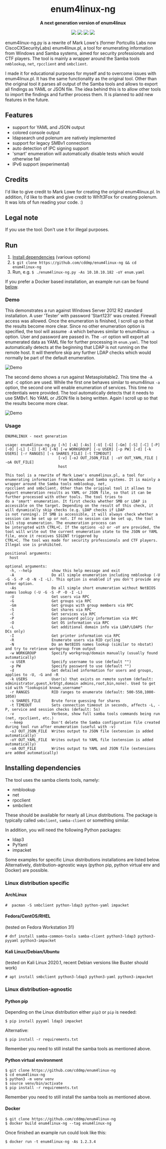 <h1 align="center">enum4linux-ng</h1>
<p align="center">
<strong>A next generation version of enum4linux</strong>
</p>
<p align="center">
<img src="https://img.shields.io/badge/python-3.6-blue.svg"/>
<img src="https://img.shields.io/badge/python-3.7-blue.svg"/>
<img src="https://img.shields.io/badge/python-3.8-blue.svg"/>
<img src="https://img.shields.io/badge/License-GPLv3-green.svg"/>
</p>

enum4linux-ng.py is a rewrite of Mark Lowe's (former Portcullis Labs now CiscoCXSecurityLabs) enum4linux.pl, a tool for enumerating information from Windows and Samba systems, aimed for security professionals and CTF players. The tool is mainly a wrapper around the Samba tools `nmblookup`, `net`, `rpcclient` and `smbclient`.

I made it for educational purposes for myself and to overcome issues with enum4linux.pl. It has the same functionality as the original tool. Other than the original tool it parses all output of the Samba tools and allows to export all findings as YAML or JSON file. The idea behind this is to allow other tools to import the findings and further process them. It is planned to add new features in the future.

## Features
- support for YAML and JSON output
- colored console output
- ldapsearch und polenum are natively implemented
- support for legacy SMBv1 connections
- auto detection of IPC signing support
- 'smart' enumeration will automatically disable tests which would otherwise fail
- IPv6 support (experimental)

## Credits
I'd like to give credit to Mark Lowe for creating the original enum4linux.pl. In addition, I'd like to thank and give credit to Wh1t3Fox for creating polenum.
It was lots of fun reading your code. :)

## Legal note
If you use the tool: Don't use it for illegal purposes.

## Run
1. [Install dependencies](#Installing-dependencies) (various options)
2. ```$ git clone https://github.com/cddmp/enum4linux-ng && cd enum4linux-ng```
3. Run, e.g. ```$ ./enum4linux-ng.py -As 10.10.10.182 -oY enum.yaml```

If you prefer a Docker based installation, an example run can be found [below](#Docker).

### Demo
This demonstrates a run against Windows Server 2012 R2 standard installation. A user 'Tester' with password 'Start123!' was created. Firewall access was allowed. Once the enumeration is finished, I scroll up so that the results become more clear. Since no other enumeration option is specified, the tool will assume ```-A``` which behaves similar to enum4linux ```-a``` option. User and password are passed in. The ```-oY``` option will export all enumerated data as YAML file for further processing in ```enum.yaml```. The tool automatically detects at the beginning that LDAP is not running on the remote host. It will therefore skip any further LDAP checks which would normally be part of the default enumeration.

![Demo](https://github.com/cddmp/misc/blob/master/screencasts/enum4linux-ng/demo1.gif)

The second demo shows a run against Metasploitable2. This time the ```-A``` and ```-C``` option are used. While the first one behaves similar to enum4linux  ```-a``` option, the second one will enable enumeration of services. This time no credentials were provided. The tool automatically detects that it needs to use SMBv1. No YAML or JSON file is being written. Again I scroll up so that the results become more clear.

![Demo](https://github.com/cddmp/misc/blob/master/screencasts/enum4linux-ng/demo2.gif)

### Usage
```
ENUM4LINUX - next generation

usage: enum4linux-ng.py [-h] [-A] [-As] [-U] [-G] [-Gm] [-S] [-C] [-P] [-O] [-L] [-I] [-R] [-N] [-w WORKGROUP] [-u USER] [-p PW] [-d] [-k USERS] [-r RANGES] [-s SHARES_FILE] [-t TIMEOUT]
                        [-v] [-oJ OUT_JSON_FILE | -oY OUT_YAML_FILE | -oA OUT_FILE]
                        host

This tool is a rewrite of Mark Lowe's enum4linux.pl, a tool for enumerating information from Windows and Samba systems. It is mainly a wrapper around the Samba tools nmblookup, net,
rpcclient and smbclient. Other than the original tool it allows to export enumeration results as YAML or JSON file, so that it can be further processed with other tools. The tool tries to
do a 'smart' enumeration. It first checks whether SMB or LDAP is accessible on the target. Depending on the result of this check, it will dynamically skip checks (e.g. LDAP checks if LDAP
is not running). If SMB is accessible, it will always check whether a session can be set up or not. If no session can be set up, the tool will stop enumeration. The enumeration process can
be interupted with CTRL+C. If the options -oJ or -oY are provided, the tool will write out the current enumeration state to the JSON or YAML file, once it receives SIGINT triggered by
CTRL+C. The tool was made for security professionals and CTF players. Illegal use is prohibited.

positional arguments:
  host

optional arguments:
  -h, --help         show this help message and exit
  -A                 Do all simple enumeration including nmblookup (-U -G -S -P -O -N -I -L). This option is enabled if you don't provide any other option.
  -As                Do all simple short enumeration without NetBIOS names lookup (-U -G -S -P -O -I -L)
  -U                 Get users via RPC
  -G                 Get groups via RPC
  -Gm                Get groups with group members via RPC
  -S                 Get shares via RPC
  -C                 Get services via RPC
  -P                 Get password policy information via RPC
  -O                 Get OS information via RPC
  -L                 Get additional domain info via LDAP/LDAPS (for DCs only)
  -I                 Get printer information via RPC
  -R                 Enumerate users via RID cycling
  -N                 Do an NetBIOS names lookup (similar to nbstat) and try to retrieve workgroup from output
  -w WORKGROUP       Specify workgroup/domain manually (usually found automatically)
  -u USER            Specify username to use (default "")
  -p PW              Specify password to use (default "")
  -d                 Get detailed information for users and groups, applies to -U, -G and -R
  -k USERS           User(s) that exists on remote system (default: administrator,guest,krbtgt,domain admins,root,bin,none). Used to get sid with "lookupsid known_username"
  -r RANGES          RID ranges to enumerate (default: 500-550,1000-1050)
  -s SHARES_FILE     Brute force guessing for shares
  -t TIMEOUT         Sets connection timeout in seconds, affects -L, -P, service and session checks (default: 5s)
  -v                 Verbose, show full samba tools commands being run (net, rpcclient, etc.)
  --keep             Don't delete the Samba configuration file created during tool run after enumeration (useful with -v)
  -oJ OUT_JSON_FILE  Writes output to JSON file (extension is added automatically)
  -oY OUT_YAML_FILE  Writes output to YAML file (extension is added automatically)
  -oA OUT_FILE       Writes output to YAML and JSON file (extensions are added automatically)
```

## Installing dependencies
The tool uses the samba clients tools, namely:
- nmblookup
- net
- rpcclient
- smbclient

These should be available for nearly all Linux distributions. The package is typically called `smbclient`, `samba-client` or something similar.

In addition, you will need the following Python packages:
- ldap3
- PyYaml
- impacket

Some examples for specific Linux distributions installations are listed below. Alternatively, distribution-agnostic ways (python pip, python virtual env and Docker) are possible.

### Linux distribution specific
#### ArchLinux

```console
#  pacman -S smbclient python-ldap3 python-yaml impacket
```
#### Fedora/CentOS/RHEL
(tested on Fedora Workstation 31)

```console
# dnf install samba-common-tools samba-client python3-ldap3 python3-pyyaml python3-impacket
```

#### Kali Linux/Debian/Ubuntu 
(tested on Kali Linux 2020.1, recent Debian versions like Buster should work)

```console
# apt install smbclient python3-ldap3 python3-yaml python3-impacket
```

### Linux distribution-agnostic
#### Python pip
Depending on the Linux distribution either `pip3` or `pip` is needed:

```console
$ pip install pyyaml ldap3 impacket
```

Alternative:

```console
$ pip install -r requirements.txt
```

Remember you need to still install the samba tools as mentioned above.

#### Python virtual environment
```console
$ git clone https://github.com/cddmp/enum4linux-ng
$ cd enum4linux-ng
$ python3 -m venv venv
$ source venv/bin/activate
$ pip install -r requirements.txt
```

Remember you need to still install the samba tools as mentioned above.
#### Docker
```console
$ git clone https://github.com/cddmp/enum4linux-ng
$ docker build enum4linux-ng --tag enum4linux-ng
```
Once finished an example run could look like this:
```console
$ docker run -t enum4linux-ng -As 1.2.3.4 
```
